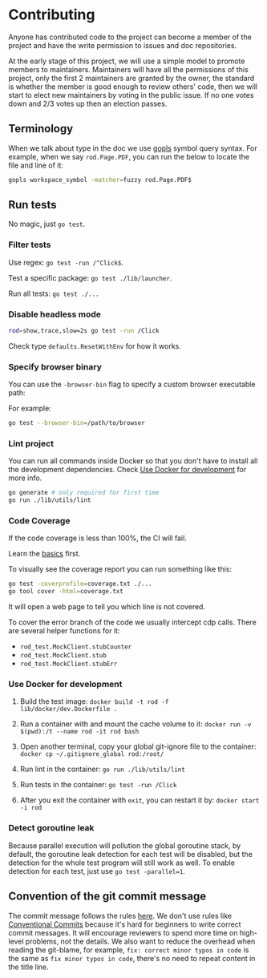 # Contributing

Anyone has contributed code to the project can become a member of the project and have the write permission to issues and doc repositories.

At the early stage of this project, we will use a simple model to promote members to maintainers.
Maintainers will have all the permissions of this project, only the first 2 maintainers are granted by the owner, the standard is whether the member is good enough to review others' code, then we will start to elect
new maintainers by voting in the public issue. If no one votes down and 2/3 votes up then an election passes.

## Terminology

When we talk about type in the doc we use [gopls](https://github.com/golang/tools/tree/master/gopls) symbol query syntax. For example, when we say `rod.Page.PDF`, you can run the below to locate the file and line of it:

```bash
gopls workspace_symbol -matcher=fuzzy rod.Page.PDF$
```

## Run tests

No magic, just `go test`.

### Filter tests

Use regex: `go test -run /^Click$`.

Test a specific package: `go test ./lib/launcher`.

Run all tests: `go test ./...`

### Disable headless mode

```bash
rod=show,trace,slow=2s go test -run /Click
```

Check type `defaults.ResetWithEnv` for how it works.

### Specify browser binary

You can use the `-browser-bin` flag to specify a custom browser executable path:

For example:

```bash
go test --browser-bin=/path/to/browser
```

### Lint project

You can run all commands inside Docker so that you don't have to install all the development dependencies.
Check [Use Docker for development](#Use-Docker-for-development) for more info.

```bash
go generate # only required for first time
go run ./lib/utils/lint
```

### Code Coverage

If the code coverage is less than 100%, the CI will fail.

Learn the [basics](https://blog.golang.org/cover) first.

To visually see the coverage report you can run something like this:

```bash
go test -coverprofile=coverage.txt ./...
go tool cover -html=coverage.txt
```

It will open a web page to tell you which line is not covered.

To cover the error branch of the code we usually intercept cdp calls.
There are several helper functions for it:

- `rod_test.MockClient.stubCounter`
- `rod_test.MockClient.stub`
- `rod_test.MockClient.stubErr`

### Use Docker for development

1. Build the test image: `docker build -t rod -f lib/docker/dev.Dockerfile .`

1. Run a container with and mount the cache volume to it: `docker run -v $(pwd):/t --name rod -it rod bash`

1. Open another terminal, copy your global git-ignore file to the container: `docker cp ~/.gitignore_global rod:/root/`

1. Run lint in the container: `go run ./lib/utils/lint`

1. Run tests in the container: `go test -run /Click`

1. After you exit the container with `exit`, you can restart it by: `docker start -i rod`

### Detect goroutine leak

Because parallel execution will pollution the global goroutine stack, by default, the goroutine leak detection for each test will be disabled, but the detection for the whole test program will still work as well. To enable detection for each test, just use `go test -parallel=1`.

## Convention of the git commit message

The commit message follows the rules [here](https://github.com/torvalds/subsurface-for-dirk/blame/a48494d2fbed58c751e9b7e8fbff88582f9b2d02/README#L88). We don't use rules like [Conventional Commits](https://www.conventionalcommits.org/) because it's hard for beginners to write correct commit messages. It will encourage reviewers to spend more time on high-level problems, not the details. We also want to reduce the overhead when reading the git-blame, for example, `fix: correct minor typos in code` is the same as `fix minor typos in code`, there's no need to repeat content in the title line.
